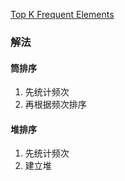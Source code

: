 [Top K Frequent Elements](https://leetcode.com/problems/top-k-frequent-elements/)

### 解法
#### 筒排序
1. 先统计频次
2. 再根据频次排序

#### 堆排序
1. 先统计频次
2. 建立堆
